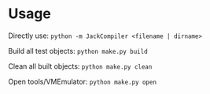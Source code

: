 # Usage #

Directly use: ```python -m JackCompiler <filename | dirname>```

Build all test objects: ```python make.py build```

Clean all built objects: ```python make.py clean```

Open tools/VMEmulator: ```python make.py open```
